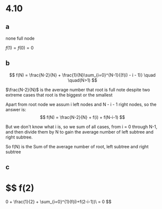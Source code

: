 # 4.10

## a

none full node

$f(1) = f(0) = 0$

## b

$$
f(N) = \frac{N-2}{N} + \frac{1}{N}\sum_{i=0}^{N-1}{(f(i) - i - 1)}
\quad \quad(N>1)
$$

$\frac{N-2}{N}$ is the average number that root is full note
despite two extreme cases that root is the biggest or the smallest

Apart from root node we assum i left nodes and N - i - 1 right nodes,
so the answer is:
$$
f(N) = \frac{N-2}{N} + f(i) + f(N-i-1)
$$

But we don't know what i is, so we sum of all cases,
from i = 0 through N-1, and then divide them by N to
gain the average number of left subtree and right subtree.

So f(N) is the Sum of the average number of root, left subtree
and right subtree

## c

$$
f(2)
=
0 + \frac{1}{2} +
\sum_{i=0}^{1}(f(i)+f(2-i-1))\\
= 0
$$
